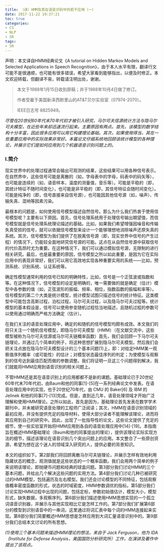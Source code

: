 ```yaml
---
title: （译）HMM及其在语音识别中的若干应用（一）
date: 2017-11-22 19:37:21
toc: true
categories:
- CS
- NLP
- SR
tags:
- SR
---
```




声明：本文译自HMM经典论文《A tutorial on Hidden Markov Models and Selected Applications in Speech Recognition》，由于本人水平有限，翻译行文可能不是很通顺，也可能有很多错误，希望大家看到能够指出，以便及时修正。本文欢迎转载，但翻译不易，转载请注明出处，谢谢。

> 本文于1988年1月15日收到原稿；并于1988年10月4日做了修订。
>
> 作者受雇于美国新泽西默里山的AT&T贝尔实验室（07974-2070）。
>
> IEEE日志号 8825949。

*尽管在20世纪60年代末70年代初才被引入研究，马尔可夫信源统计方法与隐马尔可夫模型，在近些年来却迅速流行起来。主要原因有两点。首先，该模型的数学结构十分丰富，因此很多应用可以用它构建理论基础。其次，如果使用得当，其在一些重要应用中的实际效果非常好。本篇论文仔细系统地回顾该统计模型的各种理论，并展示它们是如何应用到几个机器语音识别问题上的。*

<!-- more -->

### I.简介

​	现实世界中的处理过程通常会输出可观测的结果，这些结果可以用各种信号表示。在自然界中，这些信号可能是离散的（如，字母表中的字母，码表中的码矢等），也可能是连续的（如，语音样本，温度的测量值，音乐等）。可能是平稳的（即，其统计特征不随时间变化），也可能是非平稳的（即，其信号特征会随时间变化）。可能是纯净的（即，信号直接来自信号源），也可能因其他信号源（如，噪声）、传输失真、混响等因素污染。 

​	最根本的问题是，如何使用信号模型描述自然信号。那么为什么我们热衷于使用信号模型呢？主要有以下原因。首先，信号处理系统用于处理信号输出期望值，而信号模型就是信号处理系统理论描述的基础。比如，如果我们希望增强因噪音和传输失真受损的信号，就可以依据信号模型来设计一个能够理想地消除噪声还原失真的系统。其次，信号模型为我们提供了在脱离信号源（即，现实世界中信号的产生过程）的情况下，仍能较全面地研究信号源的可能。这点在从自然信号源中获取信号的代价高昂时尤为重要。在这种情况下，我们可以通过模拟信号源，无限制的进行相关研究。最后，也是最重要的原因，信号模型之所以如此重要，是因为它在实际应用中的表现非常好，我们可以用它高效地实现各种重要实用的系统——比如，预测系统、识别系统、认证系统等。

​	确定性模型通常利用的信号已知的明确特性，比如，信号是一个正弦波或指数和等。在这种情况下，信号模型的设定是明确的，唯一需要做的就是确定（估计）模型中各参数的值（如，正弦波形的振幅、频率、相位，指数函数的振幅和率等）。信号模型的第二个大类是统计模型，统计模型试图只描述信号的统计特征。这类模型中可能包含高斯过程，泊松过程，马尔可夫过程，以及隐马尔可夫过程等。统计模型的基本假设是，信号可以使用参变随机过程恰当地描述，且随机过程的参数可以使用通过明确而严格方法确定（估计）。

​	在我们关注的语音处理应用中，确定的和随机的信号模型均颇有成效。本文我们的将只关注一个随机信号模型，即隐马尔可夫模型（HMM）（在文献交流中，这些模型被称为马尔可夫信源或马尔可夫链概率函数）首先，我们会回顾一下马尔可夫链理论，并通过几个简单的例子，将这种思想扩展到隐马尔可夫模型。然后我们会把关注点放在隐马尔可夫模型设计的三个基本问题(1)上，即：对给定HMM某一观察值序列概率（或可能性）的估计；对模型状态最佳序列的判定；为使模型与观察到的信号达到最佳匹配而做的参数调整。我们将证明一旦这三个问题得到解决，我们就能将HMM应用到语音识别的相关问题上。

​	不管HMM还是其在语音识别上的应用都都不是新的课题。基础理论已于20世纪60年代末70年代初，由Baum和他的同事[1]-[5]在一系列经典论文中发表。在语音处理应用中的实现，也于20世纪70年代，由 CMU 的 Baker[6] 及 IBM 的 Jelinek 和他的同事[7]-[13]完成。但是，直到近几年，语音处理领域才开始广泛理解和使用HMM理论。之所以如此，首先是因为，基础理论首先发表在数学学术期刊中，并未被研究语音处理的工程师广泛阅读；其次，HMM在语音识别领域的最初应用，并没有提供充足的指导材料，使得大部分读者不能理解该理论，进而将其应用到自己的研究中。因此，出现了一批指导性的论文，这些论文提供了充足的细节，使一些实验室开始将HMM应用到各自的语音处理应用中[14]-[19]。本指南旨在概述HMM基础理论（Baum和他的同事提出的理论），提供该理论实际实现方法的细节，描述该理论在语音识别几个突出问题上的应用。本文整合了一些原创资源，希望为想在这个迷人的领域深入研究的人，提供必要的背景知识。

​	本文的组织如下。第2部我们将回顾离散马尔可夫链理论，并展示怎样有效地利用隐藏状态的概念，观测值就是这些状态的一个概率函数。我们会用两个简单的例子来说明该理论，即抛硬币问题和经典的球盒问题。第3部分我们讨论HMM的三个基本问题，并给出几个解决这些问题的实用方法。第4部分我们讨论几种已被研究过的HMM模型，包括遍历及左右模型。我们还会讨论模型的不同特征，包括观察值概率密度函数的形式，状态的时域密度，HMM参数调优的指标。第5部分我们讨论实现HMM过程中出现的问题，包括定标，参数初始值估计，模型大小，模型形式，缺失数据，多观察序列。第6部分我们描述使用HMM思想实现的一个孤立词语音识别器，并展示与其他实现相比它是怎样工作的。第7部分我们扩展第6部分的模型到识别语音中的一串词，这里通过将词汇表中每个词的HMM连接起来实现。第8部分我们简要概述HMM思想是怎样应用到大词汇量语音识别中的。第9部分我们总结本文讨论的所有思想。

*(1)使用三个基本问题来描述HMM理论的想法，来自于 Jack Ferguson，他为 IDA（Institute for Defense Analysis，美国国防分析研究所）工作，在演讲及著作中提出了该观点。*






